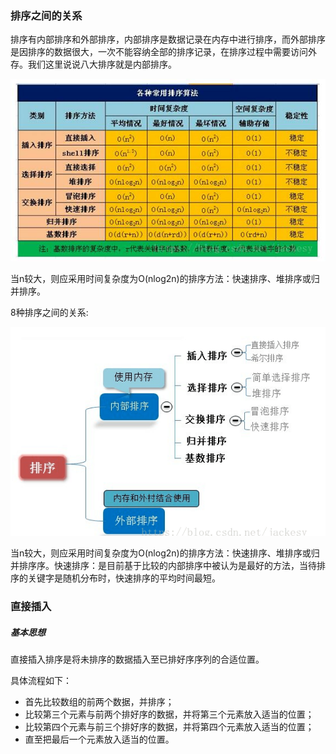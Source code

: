 ### 排序之间的关系
排序有内部排序和外部排序，内部排序是数据记录在内存中进行排序，而外部排序是因排序的数据很大，一次不能容纳全部的排序记录，在排序过程中需要访问外存。我们这里说说八大排序就是内部排序。

![aa](../imgs/20181122-1.jpg)

当n较大，则应采用时间复杂度为O(nlog2n)的排序方法：快速排序、堆排序或归并排序。

8种排序之间的关系:

![aa](../imgs/20181122-2.png)

当n较大，则应采用时间复杂度为O(nlog2n)的排序方法：快速排序、堆排序或归并排序序。快速排序：是目前基于比较的内部排序中被认为是最好的方法，当待排序的关键字是随机分布时，快速排序的平均时间最短。

### 直接插入
##### 基本思想
直接插入排序是将未排序的数据插入至已排好序序列的合适位置。

具体流程如下：
- 首先比较数组的前两个数据，并排序；
- 比较第三个元素与前两个排好序的数据，并将第三个元素放入适当的位置；
- 比较第四个元素与前三个排好序的数据，并将第四个元素放入适当的位置；
- 直至把最后一个元素放入适当的位置。
